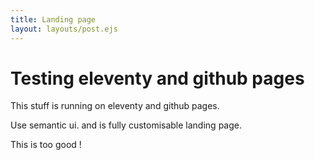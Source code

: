 ```yaml
---
title: Landing page
layout: layouts/post.ejs
---
```


# Testing eleventy and github pages

This stuff is running on eleventy and github pages. 

Use semantic ui. and is fully customisable landing page.


This is too good ! 